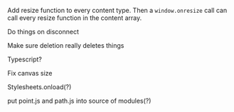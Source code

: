 Add resize function to every content type. Then a `window.onresize` call can call every resize function in the content array.

Do things on disconnect

Make sure deletion really deletes things

Typescript?

Fix canvas size

Stylesheets.onload(?)

put point.js and path.js into source of modules(?)
